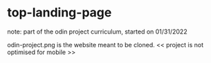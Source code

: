 # top-landing-page
note: part of the odin project curriculum, started on 01/31/2022

odin-project.png is the website meant to be cloned.
<< project is not optimised for mobile >>
